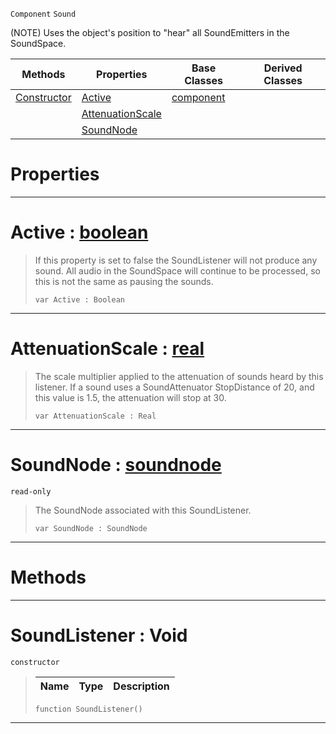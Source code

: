  `Component` `Sound`



(NOTE) Uses the object's position to "hear" all SoundEmitters in the SoundSpace.

|Methods|Properties|Base Classes|Derived Classes|
|---|---|---|---|
|[ Constructor](soundlistener.md#soundlistener-void)|[ Active](soundlistener.md#active-zilch-engine-docum)|[component](component.md)| |
| |[ AttenuationScale](soundlistener.md#attenuationscale-zilch-en)| | |
| |[ SoundNode](soundlistener.md#soundnode-zilch-engine-do)| | |


 #  Properties


---  
 #  Active : [boolean](../nada_base_types/boolean.md)

> If this property is set to false the SoundListener will not produce any sound. All audio in the SoundSpace will continue to be processed, so this is not the same as pausing the sounds.
> ```TS:Nada
> var Active : Boolean


---  
 #  AttenuationScale : [real](../nada_base_types/real.md)

> The scale multiplier applied to the attenuation of sounds heard by this listener. If a sound uses a SoundAttenuator StopDistance of 20, and this value is 1.5, the attenuation will stop at 30.
> ```TS:Nada
> var AttenuationScale : Real


---  
 #  SoundNode : [soundnode](soundnode.md)

 `read-only`

> The SoundNode associated with this SoundListener.
> ```TS:Nada
> var SoundNode : SoundNode


---  
 #  Methods


---  
 #  SoundListener : Void

 `constructor`

> 
> |Name|Type|Description|
> |---|---|---|
> ```TS:Nada
> function SoundListener()
> ``` 


---  
 

 